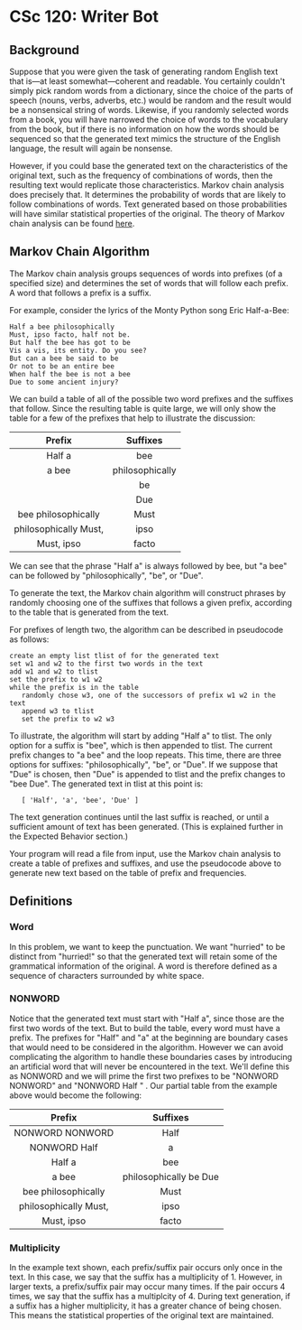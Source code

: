 # CSc 120: Writer Bot

## Background
Suppose that you were given the task of generating random English text that is—at least somewhat—coherent and readable. You certainly couldn't simply pick random words from a dictionary, since the choice of the parts of speech (nouns, verbs, adverbs, etc.) would be random and the result would be a nonsensical string of words. Likewise, if you randomly selected words from a book, you will have narrowed the choice of words to the vocabulary from the book, but if there is no information on how the words should be sequenced so that the generated text mimics the structure of the English language, the result will again be nonsense.

However, if you could base the generated text on the characteristics of the original text, such as the frequency of combinations of words, then the resulting text would replicate those characteristics.
Markov chain analysis does precisely that. It determines the probability of words that are likely to follow combinations of words. Text generated based on those probabilities will have similar statistical properties of the original. The theory of Markov chain analysis can be found [here](https://en.wikipedia.org/wiki/Markov_chain).

## Markov Chain Algorithm

The Markov chain analysis groups sequences of words into prefixes (of a specified size) and determines the set of words that will follow each prefix. A word that follows a prefix is a suffix.

For example, consider the lyrics of the Monty Python song Eric Half-a-Bee:

```
Half a bee philosophically
Must, ipso facto, half not be.
But half the bee has got to be
Vis a vis, its entity. Do you see?
But can a bee be said to be
Or not to be an entire bee
When half the bee is not a bee
Due to some ancient injury?
```

We can build a table of all of the possible two word prefixes and the suffixes that follow. Since the resulting table is quite large, we will only show the table for a few of the prefixes that help to illustrate the discussion:

|         Prefix        |        Suffixes        |
|:---------------------:|:----------------------:|
| Half a                | bee                    |
| a bee                 | philosophically        |
|                       | be                     |
|                       | Due                    |
| bee philosophically   | Must                   |
| philosophically Must, | ipso                   |
| Must, ipso            | facto                  |

We can see that the phrase "Half a" is always followed by bee, but "a bee" can be followed by "philosophically", "be", or "Due".

To generate the text, the Markov chain algorithm will construct phrases by randomly choosing one of the suffixes that follows a given prefix, according to the table that is generated from the text.

For prefixes of length two, the algorithm can be described in pseudocode as follows:

```
create an empty list tlist of for the generated text
set w1 and w2 to the first two words in the text
add w1 and w2 to tlist
set the prefix to w1 w2
while the prefix is in the table
   randomly chose w3, one of the successors of prefix w1 w2 in the text
   append w3 to tlist
   set the prefix to w2 w3
```

To illustrate, the algorithm will start by adding "Half a" to tlist. The only option for a suffix is "bee", which is then appended to tlist. The current prefix changes to "a bee" and the loop repeats. This time, there are three options for suffixes: "philosophically", "be", or "Due". If we suppose that "Due" is chosen, then "Due" is appended to tlist and the prefix changes to "bee Due". The generated text in tlist at this point is:

```
   [ 'Half', 'a', 'bee', 'Due' ]
```

The text generation continues until the last suffix is reached, or until a sufficient amount of text has been generated. (This is explained further in the Expected Behavior section.)

Your program will read a file from input, use the Markov chain analysis to create a table of prefixes and suffixes, and use the pseudocode above to generate new text based on the table of prefix and frequencies.

## Definitions

### Word
In this problem, we want to keep the punctuation. We want "hurried" to be distinct from "hurried!" so that the generated text will retain some of the grammatical information of the original. A word is therefore defined as a sequence of characters surrounded by white space.

### NONWORD
Notice that the generated text must start with "Half a", since those are the first two words of the text. But to build the table, every word must have a prefix. The prefixes for "Half" and "a" at the beginning are boundary cases that would need to be considered in the algorithm. However we can avoid complicating the algorithm to handle these boundaries cases by introducing an artificial word that will never be encountered in the text. We'll define this as NONWORD and we will prime the first two prefixes to be "NONWORD NONWORD" and "NONWORD Half " . Our partial table from the example above would become the following:

|         Prefix        |        Suffixes        |
|:---------------------:|:----------------------:|
| NONWORD NONWORD       | Half                   |
| NONWORD Half          | a                      |
| Half a                | bee                    |
| a bee                 | philosophically be Due |
| bee philosophically   | Must                   |
| philosophically Must, | ipso                   |
| Must, ipso            | facto                  |

### Multiplicity
In the example text shown, each prefix/suffix pair occurs only once in the text. In this case, we say that the suffix has a multiplicity of 1. However, in larger texts, a prefix/suffix pair may occur many times. If the pair occurs 4 times, we say that the suffix has a multiplcity of 4. During text generation, if a suffix has a higher multiplicity, it has a greater chance of being chosen. This means the statistical properties of the original text are maintained.
